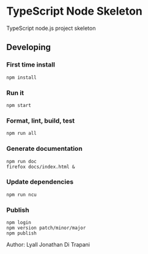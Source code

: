 TypeScript Node Skeleton
========================

TypeScript node.js project skeleton


Developing
----------


### First time install ###

    npm install


### Run it ###

    npm start


### Format, lint, build, test ###

    npm run all


### Generate documentation ###

    npm run doc
    firefox docs/index.html &


### Update dependencies ###

    npm run ncu


### Publish ###

    npm login
    npm version patch/minor/major
    npm publish


Author:  Lyall Jonathan Di Trapani
